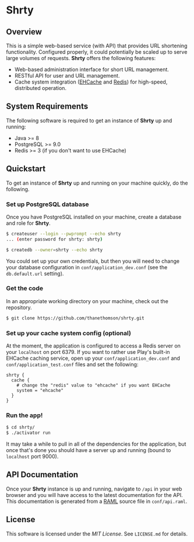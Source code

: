 # Shrty

## Overview
This is a simple web-based service (with API) that provides URL shortening functionality.
Configured properly, it could potentially be scaled up to serve large volumes of requests.
**Shrty** offers the following features:

* Web-based administration interface for short URL management.
* RESTful API for user and URL management.
* Cache system integration ([EHCache](http://ehcache.org/) and [Redis](http://redis.io/))
for high-speed, distributed operation.

## System Requirements
The following software is required to get an instance of **Shrty** up and running:

* Java >= 8
* PostgreSQL >= 9.0
* Redis >= 3 (if you don't want to use EHCache)

## Quickstart
To get an instance of **Shrty** up and running on your machine quickly, do the following.

### Set up PostgreSQL database
Once you have PostgreSQL installed on your machine, create a database and role for **Shrty**.

```bash
$ createuser --login --pwprompt --echo shrty
... (enter password for shrty: shrty)

$ createdb --owner=shrty --echo shrty
```

You could set up your own credentials, but then you will need to change your database
configuration in `conf/application_dev.conf` (see the `db.default.url` setting).

### Get the code
In an appropriate working directory on your machine, check out the repository.

```bash
$ git clone https://github.com/thanethomson/shrty.git
```

### Set up your cache system config (optional)
At the moment, the application is configured to access a Redis server on your
`localhost` on port 6379. If you want to rather use Play's built-in EHCache
caching service, open up your `conf/application_dev.conf` and
`conf/application_test.conf` files and set the following:

```
shrty {
  cache {
    # change the "redis" value to "ehcache" if you want EHCache
    system = "ehcache"
  }
}
```

### Run the app!
```bash
$ cd shrty/
$ ./activator run
```

It may take a while to pull in all of the dependencies for the application, but once
that's done you should have a server up and running (bound to `localhost` port 9000).

## API Documentation
Once your **Shrty** instance is up and running, navigate to `/api` in your web
browser and you will have access to the latest documentation for the API. This
documentation is generated from a [RAML](http://raml.org/) source file in
`conf/api.raml`.

## License
This software is licensed under the *MIT License*. See `LICENSE.md` for details.